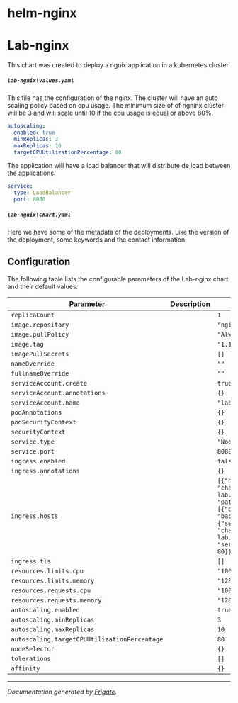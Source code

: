# helm-nginx
 
Lab-nginx
===========
 
This chart was created to deploy a ngnix application in a kubernetes cluster.
 
##### `lab-ngnix\values.yaml`
This file has the configuration of the nginx. The cluster will have an auto scaling policy based on cpu usage. The minimum size of of ngninx cluster will be 3 and will scale until 10 if the cpu usage is equal or above 80%. 
```yaml
autoscaling:
  enabled: true
  minReplicas: 3
  maxReplicas: 10
  targetCPUUtilizationPercentage: 80
```
 
The application will have a load balancer that will distribute de load between the applications.
```yaml
service:
  type: LoadBalancer
  port: 8080
```` 
 
##### `lab-ngnix\Chart.yaml`
Here we have some of the metadata of the deployments. Like the version of the deployment, some keywords and the contact information
 
 
## Configuration
 
The following table lists the configurable parameters of the Lab-nginx chart and their default values.
 
| Parameter                | Description             | Default        |
| ------------------------ | ----------------------- | -------------- |
| `replicaCount` |  | `1` |
| `image.repository` |  | `"nginx"` |
| `image.pullPolicy` |  | `"Always"` |
| `image.tag` |  | `"1.19.8"` |
| `imagePullSecrets` |  | `[]` |
| `nameOverride` |  | `""` |
| `fullnameOverride` |  | `""` |
| `serviceAccount.create` |  | `true` |
| `serviceAccount.annotations` |  | `{}` |
| `serviceAccount.name` |  | `"lab-nginx"` |
| `podAnnotations` |  | `{}` |
| `podSecurityContext` |  | `{}` |
| `securityContext` |  | `{}` |
| `service.type` |  | `"NodePort"` |
| `service.port` |  | `8080` |
| `ingress.enabled` |  | `false` |
| `ingress.annotations` |  | `{}` |
| `ingress.hosts` |  | `[{"host": "chart-lab.local", "paths": [{"path": "/", "backend": {"serviceName": "chart-lab.local", "servicePort": 80}}]}]` |
| `ingress.tls` |  | `[]` |
| `resources.limits.cpu` |  | `"100m"` |
| `resources.limits.memory` |  | `"128Mi"` |
| `resources.requests.cpu` |  | `"100m"` |
| `resources.requests.memory` |  | `"128Mi"` |
| `autoscaling.enabled` |  | `true` |
| `autoscaling.minReplicas` |  | `3` |
| `autoscaling.maxReplicas` |  | `10` |
| `autoscaling.targetCPUUtilizationPercentage` |  | `80` |
| `nodeSelector` |  | `{}` |
| `tolerations` |  | `[]` |
| `affinity` |  | `{}` |
 
 
 
---
_Documentation generated by [Frigate](https://frigate.readthedocs.io)._
 